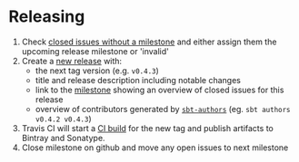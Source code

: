 # Releasing

1. Check [closed issues without a milestone](https://github.com/lightbend/paradox/issues?utf8=%E2%9C%93&q=is%3Aissue%20is%3Aclosed%20no%3Amilestone) and either assign them the upcoming release milestone or 'invalid'
1. Create a [new release](https://github.com/lightbend/paradox/releases/new) with:
    * the next tag version (e.g. `v0.4.3`)
    * title and release description including notable changes
    * link to the [milestone](https://github.com/lightbend/paradox/milestones) showing an overview of closed issues for this release
    * overview of contributors generated by [`sbt-authors`](https://github.com/2m/authors) (eg. `sbt authors v0.4.2 v0.4.3`)
1. Travis CI will start a [CI build](https://travis-ci.org/lightbend/paradox/builds) for the new tag and publish artifacts to Bintray and Sonatype.
1. Close milestone on github and move any open issues to next milestone

